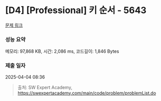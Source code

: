 # [D4] [Professional] 키 순서 - 5643 

[문제 링크](https://swexpertacademy.com/main/code/problem/problemDetail.do?contestProbId=AWXQsLWKd5cDFAUo) 

### 성능 요약

메모리: 97,868 KB, 시간: 2,086 ms, 코드길이: 1,846 Bytes

### 제출 일자

2025-04-04 08:36



> 출처: SW Expert Academy, https://swexpertacademy.com/main/code/problem/problemList.do